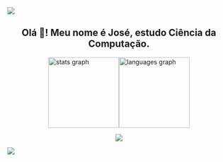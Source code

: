 <img src="https://user-images.githubusercontent.com/73097560/115834477-dbab4500-a447-11eb-908a-139a6edaec5c.gif">
  <h2 align="center">Olá 👋! Meu nome é José, estudo Ciência da Computação.</h2>

  <div style="display: flex; flex-direction: row; justify-content: center; margin-left: auto; margin-right: auto;">
  
  <img src="https://github-readme-stats.vercel.app/api?username=naasdd&hide_title=false&hide_rank=false&show_icons=true&include_all_commits=true&count_private=true&disable_animations=false&theme=tokyonight&locale=en&hide_border=true" height="160" alt="stats graph"  />
  <img src="https://github-readme-stats.vercel.app/api/top-langs?username=naasdd&locale=en&hide_title=false&layout=compact&card_width=320&langs_count=5&theme=tokyonight&hide_border=true" height="160" alt="languages graph"  />
  </div>


  <p align="center">
  <a href="https://skillicons.dev">
    <img src="https://skillicons.dev/icons?i=js,html,css,c,bash,express,figma,git,jest,mysql,nodejs,sequelize" />
  </a>
</p>
  
  
  


<img src="https://user-images.githubusercontent.com/73097560/115834477-dbab4500-a447-11eb-908a-139a6edaec5c.gif">


